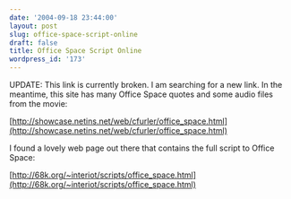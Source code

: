 ```yaml
---
date: '2004-09-18 23:44:00'
layout: post
slug: office-space-script-online
draft: false
title: Office Space Script Online
wordpress_id: '173'
---
```


UPDATE: This link is currently broken. I am searching for a new link. In the meantime, this site has many Office Space quotes and some audio files from the movie:




[http://showcase.netins.net/web/cfurler/office_space.html](http://showcase.netins.net/web/cfurler/office_space.html)




I found a lovely web page out there that contains the full script to Office Space:




[http://68k.org/~interiot/scripts/office_space.html](http://68k.org/~interiot/scripts/office_space.html)



